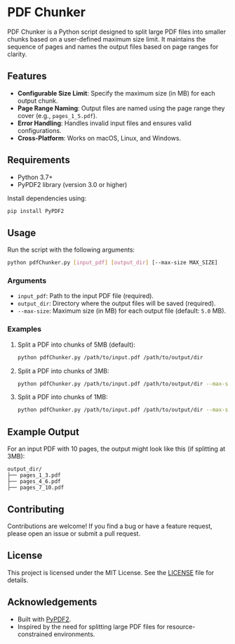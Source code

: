 
# PDF Chunker

PDF Chunker is a Python script designed to split large PDF files into smaller chunks based on a user-defined maximum size limit. It maintains the sequence of pages and names the output files based on page ranges for clarity.

## Features
- **Configurable Size Limit**: Specify the maximum size (in MB) for each output chunk.
- **Page Range Naming**: Output files are named using the page range they cover (e.g., `pages_1_5.pdf`).
- **Error Handling**: Handles invalid input files and ensures valid configurations.
- **Cross-Platform**: Works on macOS, Linux, and Windows.

## Requirements
- Python 3.7+
- PyPDF2 library (version 3.0 or higher)

Install dependencies using:
```bash
pip install PyPDF2
```

## Usage
Run the script with the following arguments:

```bash
python pdfChunker.py [input_pdf] [output_dir] [--max-size MAX_SIZE]
```

### Arguments
- `input_pdf`: Path to the input PDF file (required).
- `output_dir`: Directory where the output files will be saved (required).
- `--max-size`: Maximum size (in MB) for each output file (default: `5.0` MB).

### Examples
1. Split a PDF into chunks of 5MB (default):
   ```bash
   python pdfChunker.py /path/to/input.pdf /path/to/output/dir
   ```

2. Split a PDF into chunks of 3MB:
   ```bash
   python pdfChunker.py /path/to/input.pdf /path/to/output/dir --max-size 3
   ```

3. Split a PDF into chunks of 1MB:
   ```bash
   python pdfChunker.py /path/to/input.pdf /path/to/output/dir --max-size 1
   ```

## Example Output
For an input PDF with 10 pages, the output might look like this (if splitting at 3MB):
```
output_dir/
├── pages_1_3.pdf
├── pages_4_6.pdf
├── pages_7_10.pdf
```

## Contributing
Contributions are welcome! If you find a bug or have a feature request, please open an issue or submit a pull request.

## License
This project is licensed under the MIT License. See the [LICENSE](LICENSE) file for details.

## Acknowledgements
- Built with [PyPDF2](https://pypdf2.readthedocs.io/).
- Inspired by the need for splitting large PDF files for resource-constrained environments.


